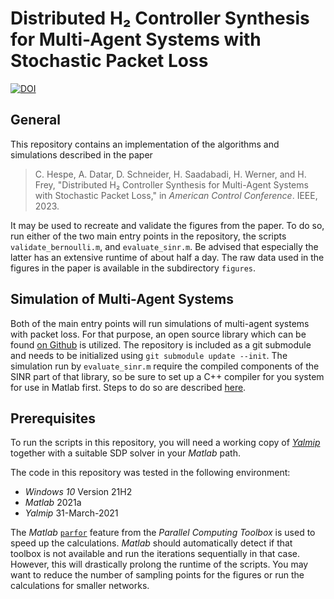 # Distributed H₂ Controller Synthesis for Multi-Agent Systems with Stochastic Packet Loss

[![DOI](https://zenodo.org/badge/DOI/10.5281/zenodo.7125045.svg)](https://doi.org/10.5281/zenodo.7125045)

## General

This repository contains an implementation of the algorithms and simulations described in the paper

> C. Hespe, A. Datar, D. Schneider, H. Saadabadi, H. Werner, and H. Frey, "Distributed H₂ Controller Synthesis for Multi-Agent Systems with Stochastic Packet Loss," in *American Control Conference*. IEEE, 2023.

It may be used to recreate and validate the figures from the paper.
To do so, run either of the two main entry points in the repository, the scripts `validate_bernoulli.m`, and `evaluate_sinr.m`.
Be advised that especially the latter has an extensive runtime of about half a day.
The raw data used in the figures in the paper is available in the subdirectory `figures`.

## Simulation of Multi-Agent Systems

Both of the main entry points will run simulations of multi-agent systems with packet loss.
For that purpose, an open source library which can be found [on Github](https://github.com/TUHH-ICS/MAS-Simulation) is utilized.
The repository is included as a git submodule and needs to be initialized using `git submodule update --init`.
The simulation run by `evaluate_sinr.m` require the compiled components of the SINR part of that library, so be sure to set up a C++ compiler for you system for use in Matlab first.
Steps to do so are described [here](https://github.com/TUHH-ICS/MAS-Simulation#using-the-sinr-networking-library).

## Prerequisites

To run the scripts in this repository, you will need a working copy of [*Yalmip*](https://yalmip.github.io/) together with a suitable SDP solver in your *Matlab* path.

The code in this repository was tested in the following environment:

* *Windows 10* Version 21H2
* *Matlab* 2021a
* *Yalmip* 31-March-2021

The *Matlab* [`parfor`](https://de.mathworks.com/help/parallel-computing/parfor.html) feature from the *Parallel Computing Toolbox* is used to speed up the calculations.
*Matlab* should automatically detect if that toolbox is not available and run the iterations sequentially in that case.
However, this will drastically prolong the runtime of the scripts.
You may want to reduce the number of sampling points for the figures or run the calculations for smaller networks.
